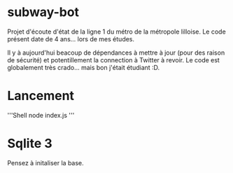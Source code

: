 # subway-bot
Projet d'écoute d'état de la ligne 1 du métro de la métropole lilloise.
Le code présent date de 4 ans... lors de mes études.

Il y à aujourd'hui beacoup de dépendances à mettre à jour (pour des raison de sécurité) et potentillement la connection à Twitter à revoir.
Le code est globalement très crado... mais bon j'était étudiant :D.

# Lancement 
'''Shell
node index.js
'''
# Sqlite 3
Pensez à initaliser la base.
